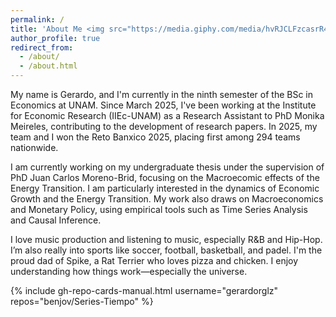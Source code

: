 ```yaml
---
permalink: /
title: 'About Me <img src="https://media.giphy.com/media/hvRJCLFzcasrR4ia7z/giphy.gif" alt="Hola" style="height:1.2em; vertical-align:-0.25em; margin-left:.4rem">'
author_profile: true
redirect_from: 
  - /about/
  - /about.html
---
```


My name is Gerardo, and I'm currently in the ninth semester of the BSc in Economics at UNAM. Since March 2025, I've been working at the Institute for Economic Research (IIEc-UNAM) as a Research Assistant to PhD Monika Meireles, contributing to the development of research papers. In 2025, my team and I won the Reto Banxico 2025, placing first among 294 teams nationwide.

I am currently working on my undergraduate thesis under the supervision of PhD Juan Carlos Moreno-Brid, focusing on the Macroecomic effects of the Energy Transition. I am particularly interested in the dynamics of Economic Growth and the Energy Transition. My work also draws on Macroeconomics and Monetary Policy, using empirical tools such as Time Series Analysis and Causal Inference.

I love music production and listening to music, especially R&B and Hip-Hop. I’m also really into sports like soccer, football, basketball, and padel. I'm the proud dad of Spike, a Rat Terrier who loves pizza and chicken. I enjoy understanding how things work—especially the universe.

{% include gh-repo-cards-manual.html
   username="gerardorglz"
   repos="benjov/Series-Tiempo" %}